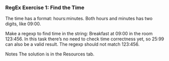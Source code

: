 ### RegEx Exercise 1: Find the Time

The time has a format: hours:minutes. Both hours and minutes has two digits, like 09:00.

Make a regexp to find time in the string: Breakfast at 09:00 in the room 123:456. In this task there’s no need to check time correctness yet, so 25:99 can also be a valid result. The regexp should not match 123:456.

Notes
The solution is in the Resources tab.
